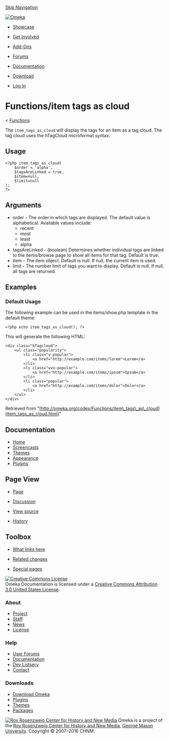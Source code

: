 <div id="wrap">

[Skip Navigation](item_tags_as_cloud.html#content)
<div id="header">

<div class="padding">

<span
id="logo">[![Omeka](http://omeka.org/ui/i/logo-horizontal-288px.gif)](../../index.html)</span>
<div id="search-form">

</div>

-   <div id="nav-showcase">

    </div>

    [Showcase](../../showcase.1.html)
-   <div id="nav-involved">

    </div>

    [Get Involved](../../index.html%3Fp=124.html)
-   <div id="nav-addons">

    </div>

    [Add-Ons](../../add-ons.1.html)
-   <div id="nav-forums">

    </div>

    [Forums](../../forums/topic/mysqli-stmt.bind-result.html)
-   <div id="nav-documentation">

    </div>

    [Documentation](http://omeka.org/codex/)
-   <div id="nav-download">

    </div>

    [Download](../../download.1.html)

</div>

</div>

<div id="content">

<div class="padding">

<div id="user-meta">

-   <div id="pt-login">

    </div>

    [Log
    In](http://omeka.org/c/index.php?title=Special:UserLogin&returnto=Functions/item%20tags%20as%20cloud)

</div>

Functions/item tags as cloud
============================

<div id="contentSub">

<span class="subpages">&lt;
[Functions](../Functions.html "Functions")</span>

</div>

<div id="primary">

The `item_tags_as_cloud` will display the tags for an item as a tag
cloud. The tag cloud uses the hTagCloud microformat syntax.

<span id="Usage" class="mw-headline"> Usage </span>
---------------------------------------------------

<div class="mw-geshi mw-content-ltr" dir="ltr">

<div class="php source-php">

``` {.de1}
<?php item_tags_as_cloud(
    $order = 'alpha', 
    $tagsAreLinked = true, 
    $item=null, 
    $limit=null
);
?>
```

</div>

</div>

<span id="Arguments" class="mw-headline"> Arguments </span>
-----------------------------------------------------------

-   order - The order in which tags are displayed. The default value
    is alphabetical. Available values include:
    -   recent
    -   most
    -   least
    -   alpha
-   tagsAreLinked - (boolean) Determines whether individual tags are
    linked to the items/browse page to show all items for that tag.
    Default is true.
-   item - The item object. Default is null. If null, the current item
    is used.
-   limit - The number limit of tags you want to display. Default
    is null. If null, all tags are returned.

<span id="Examples" class="mw-headline"> Examples </span>
---------------------------------------------------------

### <span id="Default_Usage" class="mw-headline"> Default Usage </span>

The following example can be used in the items/show.php template in the
default theme:

<div class="mw-geshi mw-content-ltr" dir="ltr">

<div class="php source-php">

``` {.de1}
<?php echo item_tags_as_cloud(); ?>
```

</div>

</div>

This will generate the following HTML:

<div class="mw-geshi mw-content-ltr" dir="ltr">

<div class="html4strict source-html4strict">

``` {.de1}
<div class="hTagcloud">
    <ul class="popularity">
        <li class="v-popular">
            <a href="http://example.com/items/lorem">Lorem</a>
        </li>
        <li class="vvv-popular">
            <a href="http://example.com/items/ipsum">Ipsum</a>
        </li>
        <li class="popular">
            <a href="http://example.com/items/dolor">Dolor</a>
        </li>
    </ul>
</div>
```

</div>

</div>

<div class="printfooter">

Retrieved from
"[http://omeka.org/codex/Functions/item\_tags\_as\_cloud](item_tags_as_cloud.html)"

</div>

<div id="catlinks" class="catlinks catlinks-allhidden">

</div>

</div>

<div id="secondary">

<div class="portlet">

Documentation
-------------

-   [Home](http://omeka.org/codex/)
-   [Screencasts](http://omeka.org/codex/Screencasts)
-   [Themes](http://omeka.org/codex/Managing_Themes_2.0)
-   [Appearance](http://omeka.org/codex/Managing_Appearance_2.0)
-   [Plugins](http://omeka.org/codex/Plugins2.0)

</div>

<div class="portlet">

Page View
---------

-   <div id="nav-page">

    </div>

    [Page](item_tags_as_cloud.html)
-   <div id="nav-discussion">

    </div>

    [Discussion](http://omeka.org/c/index.php?title=Talk:Functions/item_tags_as_cloud&action=edit&redlink=1)
-   <div id="nav-view_source">

    </div>

    [View
    source](http://omeka.org/c/index.php?title=Functions/item_tags_as_cloud&action=edit)
-   <div id="nav-history">

    </div>

    [History](http://omeka.org/c/index.php?title=Functions/item_tags_as_cloud&action=history)

</div>

<div id="wiki-toolbox" class="portlet">

Toolbox
-------

-   <div id="t-whatlinkshere">

    </div>

    [What links
    here](../Special:WhatLinksHere/Functions/item_tags_as_cloud.html)
-   <div id="t-recentchangeslinked">

    </div>

    [Related
    changes](../Special:RecentChangesLinked/Functions/item_tags_as_cloud.html)
-   <div id="t-specialpages">

    </div>

    [Special pages](http://omeka.org/codex/Special:SpecialPages)

</div>

[![Creative Commons
License](https://i.creativecommons.org/l/by/3.0/us/88x31.png)](http://creativecommons.org/licenses/by/3.0/us/)\
Omeka Documentation is licensed under a [Creative Commons Attribution
3.0 United States
License](http://creativecommons.org/licenses/by/3.0/us/).

</div>

</div>

</div>

<div id="footer">

<div class="padding">

<div id="sitemap">

<div class="section">

### About

-   [Project](../../index.html%3Fp=2.html)
-   [Staff](../../index.html%3Fp=3.html)
-   [News](../../blog.1.html)
-   [License](http://www.gnu.org/copyleft/gpl.html)

</div>

<div class="section">

### Help

-   [User Forums](../../forums/topic/mysqli-stmt.bind-result.html)
-   [Documentation](http://omeka.org/codex/)
-   [Dev Listserv](http://groups.google.com/group/omeka-dev)
-   [Contact](http://omeka.org/contact/)

</div>

<div class="section">

### Downloads

-   [Download Omeka](../../download.1.html)
-   [Plugins](../../plugins.html)
-   [Themes](../../download/themes/index.html)
-   [Packages](../../index.html%3Fp=222.html)

</div>

</div>

<div id="chnm-meta">

<span id="chnm-logo">[![Roy Rosenzweig Center for History and New
Media](http://omeka.org/ui/i/rrchnm-logo-regular.gif)](http://chnm.gmu.edu)</span>
Omeka is a project of the [Roy Rosenzweig Center for History and New
Media](http://chnm.gmu.edu), [George Mason
University](http://www.gmu.edu). Copyright © 2007–2016 CHNM.

</div>

</div>

</div>

</div>

